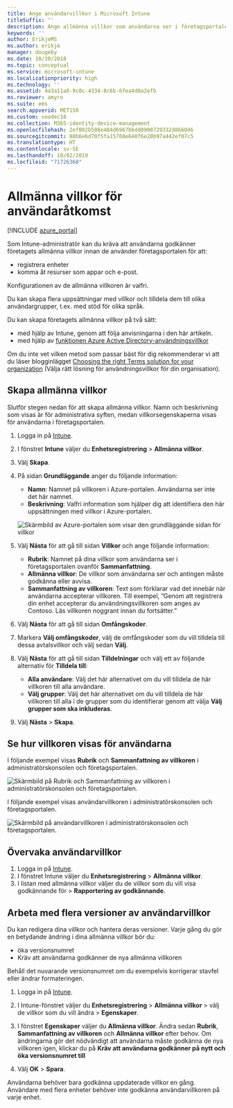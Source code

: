 ```yaml
---
title: Ange användarvillkor i Microsoft Intune
titleSuffix: ''
description: Ange allmänna villkor som användarna ser i företagsportalen för Intune.
keywords: ''
author: ErikjeMS
ms.author: erikje
manager: dougeby
ms.date: 10/20/2018
ms.topic: conceptual
ms.service: microsoft-intune
ms.localizationpriority: high
ms.technology: ''
ms.assetid: 4a3a11a8-9c0c-4334-8c6b-6fea4d0a2efb
ms.reviewer: amyro
ms.suite: ems
search.appverid: MET150
ms.custom: seodec18
ms.collection: M365-identity-device-management
ms.openlocfilehash: 2ef002b508e484d6967bbdd0908729332d866046
ms.sourcegitcommit: 88b6e6d70f5fa15708e640f6e20b97a442ef07c5
ms.translationtype: HT
ms.contentlocale: sv-SE
ms.lasthandoff: 10/02/2019
ms.locfileid: "71726368"
---
```

# <a name="terms-and-conditions-for-user-access"></a>Allmänna villkor för användaråtkomst

[!INCLUDE [azure_portal](../includes/azure_portal.md)]

Som Intune-administratör kan du kräva att användarna godkänner företagets allmänna villkor innan de använder företagsportalen för att:
- registrera enheter
- komma åt resurser som appar och e-post.

Konfigurationen av de allmänna villkoren är valfri.

Du kan skapa flera uppsättningar med villkor och tilldela dem till olika användargrupper, t.ex. med stöd för olika språk.

Du kan skapa företagets allmänna villkor på två sätt:
- med hjälp av Intune, genom att följa anvisningarna i den här artikeln.
- med hjälp av [funktionen Azure Active Directory-användningsvillkor](https://docs.microsoft.com/azure/active-directory/governance/active-directory-tou)

Om du inte vet vilken metod som passar bäst för dig rekommenderar vi att du läser blogginlägget [Choosing the right Terms solution for your organization](https://go.microsoft.com/fwlink/?linkid=2010506&clcid=0x409) (Välja rätt lösning för användningsvillkor för din organisation). 

## <a name="create-terms-and-conditions"></a>Skapa allmänna villkor
Slutför stegen nedan för att skapa allmänna villkor. Namn och beskrivning som visas är för administrativa syften, medan villkorsegenskaperna visas för användarna i företagsportalen.

1. Logga in på [Intune](https://go.microsoft.com/fwlink/?linkid=2090973).
2. I fönstret **Intune** väljer du **Enhetsregistrering** > **Allmänna villkor**.
3. Välj **Skapa**.
4. På sidan **Grundläggande** anger du följande information:

   - **Namn**: Namnet på villkoren i Azure-portalen. Användarna ser inte det här namnet.
   - **Beskrivning**: Valfri information som hjälper dig att identifiera den här uppsättningen med villkor i Azure-portalen.

    ![Skärmbild av Azure-portalen som visar den grundläggande sidan för villkor](./media/terms-and-conditions-create/terms-basics-page.png)

5. Välj **Nästa** för att gå till sidan **Villkor** och ange följande information:

   - **Rubrik**: Namnet på dina villkor som användarna ser i företagsportalen ovanför **Sammanfattning**.
   - **Allmänna villkor**: De villkor som användarna ser och antingen måste godkänna eller avvisa.
   - **Sammanfattning av villkoren**: Text som förklarar vad det innebär när användarna accepterar villkoren. Till exempel, ”Genom att registrera din enhet accepterar du användningsvillkoren som anges av Contoso. Läs villkoren noggrant innan du fortsätter.”

6. Välj **Nästa** för att gå till sidan **Omfångskoder**.

7. Markera **Välj omfångskoder**, välj de omfångskoder som du vill tilldela till dessa avtalsvillkor och välj sedan **Välj**. 

8. Välj **Nästa** för att gå till sidan **Tilldelningar** och välj ett av följande alternativ för **Tilldela till**:
    - **Alla användare**: Välj det här alternativet om du vill tilldela de här villkoren till alla användare.
    - **Välj grupper**: Välj det här alternativet om du vill tilldela de här villkoren till alla i de grupper som du identifierar genom att välja **Välj grupper som ska inkluderas**.

9. Välj **Nästa** > **Skapa**.

## <a name="see-how-terms-are-displayed-to-your-users"></a>Se hur villkoren visas för användarna
I följande exempel visas **Rubrik** och **Sammanfattning av villkoren** i administratörskonsolen och företagsportalen.

![Skärmbild på Rubrik och Sammanfattning av villkoren i administratörskonsolen och företagsportalen.](./media/terms-and-conditions-create/terms-summary-terms.png)

I följande exempel visas användarvillkoren i administratörskonsolen och företagsportalen.

![Skärmbild på användarvillkoren i administratörskonsolen och företagsportalen.](./media/terms-and-conditions-create/terms-properties-terms.png)


## <a name="monitor-terms-and-conditions"></a>Övervaka användarvillkor

1. Logga in på [Intune](https://go.microsoft.com/fwlink/?linkid=2090973). 
1. I fönstret Intune väljer du **Enhetsregistrering** > **Allmänna villkor**.
2. I listan med allmänna villkor väljer du de villkor som du vill visa godkännande för > **Rapportering av godkännande**.

## <a name="work-with-multiple-versions-of-terms-and-conditions"></a>Arbeta med flera versioner av användarvillkor
Du kan redigera dina villkor och hantera deras versioner. Varje gång du gör en betydande ändring i dina allmänna villkor bör du:
- öka versionsnumret
- Kräv att användarna godkänner de nya allmänna villkoren

Behåll det nuvarande versionsnumret om du exempelvis korrigerar stavfel eller ändrar formateringen.

1. Logga in på [Intune](https://go.microsoft.com/fwlink/?linkid=2090973).

2. I Intune-fönstret väljer du **Enhetsregistrering** > **Allmänna villkor** > välj de villkor som du vill ändra > **Egenskaper**.

4. I fönstret **Egenskaper** väljer du **Allmänna villkor**. Ändra sedan **Rubrik**, **Sammanfattning av villkoren** och **Allmänna villkor** efter behov. Om ändringarna gör det nödvändigt att användarna måste godkänna de nya villkoren igen, klickar du på **Kräv att användarna godkänner på nytt och öka versionsnumret till**

4. Välj **OK** > **Spara**.

Användarna behöver bara godkänna uppdaterade villkor en gång. Användare med flera enheter behöver inte godkänna användarvillkoren på varje enhet.
